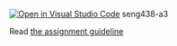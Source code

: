 [![Open in Visual Studio Code](https://classroom.github.com/assets/open-in-vscode-718a45dd9cf7e7f842a935f5ebbe5719a5e09af4491e668f4dbf3b35d5cca122.svg)](https://classroom.github.com/online_ide?assignment_repo_id=13999626&assignment_repo_type=AssignmentRepo)
seng438-a3

Read [the assignment guideline](seng438-a3.md) 
